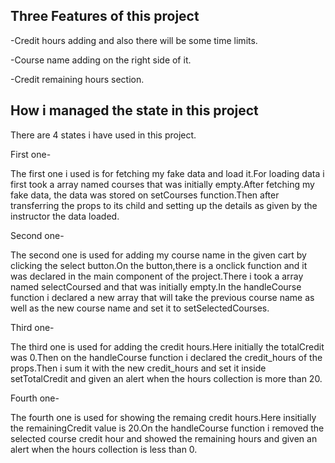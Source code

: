 ## Three Features of this project
-Credit hours adding and also there will be some time limits.

-Course name adding on the right side of it.

-Credit remaining hours section.  

## How i managed the state in this project
There are 4 states i have used in this project.

First one-

The first one i used is for fetching my fake data and load it.For loading data i first took a array named courses that was initially empty.After fetching my fake data, the data was stored on setCourses function.Then after transferring the props to its child and setting up the details as given by the instructor the data loaded.

Second one-

The second one is used for adding my course name in the given cart by clicking the select button.On the button,there is a onclick function and it was declared in the main component of the project.There i took a array named selectCoursed and that was initially empty.In the handleCourse function i declared a new array that will take the previous course name as well as the new course name and set it to setSelectedCourses.

Third one-

The third one is used for adding the credit hours.Here initially the totalCredit was 0.Then on the handleCourse function i declared the credit_hours of the props.Then i sum it with the new credit_hours and set it inside setTotalCredit and given an alert when the hours collection is more than 20.

Fourth one-

The fourth one is used for showing the remaing credit hours.Here insitially the remainingCredit value is 20.On the handleCourse function i removed the selected course credit hour and showed the remaining hours and given an alert when the hours collection is less than 0.
